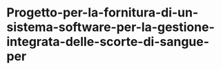 # Progetto-per-la-fornitura-di-un-sistema-software-per-la-gestione-integrata-delle-scorte-di-sangue-per 
